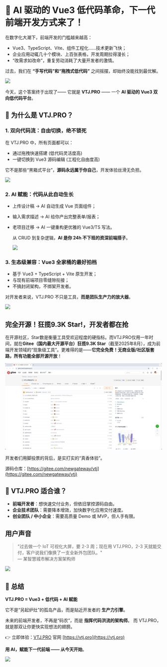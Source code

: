 # 🚀 AI 驱动的 Vue3 低代码革命，下一代前端开发方式来了！

在数字化大潮下，前端开发的门槛越来越高：

- Vue3、TypeScript、Vite、组件工程化……技术更新飞快；
- 企业应用动辄几十个模块、上百张表格，开发周期拉得漫长；
- “改需求如改命”，重复劳动消耗了大量开发者的激情。

过去，我们在 **“手写代码”和“拖拽式低代码”** 之间摇摆，却始终没能找到最优解。

![](../assets/news/gpt-1.png)

今天，这个答案终于出现了——
它就是 **VTJ.PRO** —— 一个 **AI 驱动的 Vue3 双向低代码平台**。

## 🔑 为什么是 VTJ.PRO？

### 1. 双向代码流：自由切换，绝不锁死

在 VTJ.PRO 中，所有页面都可以：

- 通过拖拽快速搭建 (低代码灵活度高)
- 一键切换到 Vue3 源码编辑 (工程化自由度高)

它不是那些“黑箱式平台”，**源码永远属于你自己**，开发体验丝滑无负担。

![](../assets/news/animation.gif)

### 2. AI 赋能：代码从此自动生长

- 上传设计稿 → AI 自动生成 Vue 页面组件；
- 输入需求描述 → AI 给你产出完整表单/报表；
- 老项目迁移 → AI 一键重构更优雅的 Vue3/TS 写法。

  从 CRUD 到复杂逻辑，**AI 是你 24h 不下班的资深前端搭子**。

  ![](../assets/news/gpt.gif)

### 3. 生态级兼容：Vue3 全家桶的最好拍档

- 基于 Vue3 + TypeScript + Vite 原生开发；
- 与现有前端项目零缝隙衔接；
- 不搞封闭架构，不绑架开发者。

对开发者来说，VTJ.PRO 不只是工具，**而是团队生产力的放大器**。

![](../assets/news/gpt.png)

## 完全开源！狂揽9.3K Star!，开发者都在抢

在开源社区，Star数是衡量工具受欢迎程度的硬指标。而VTJ.PRO仅用一年时间，就在**Gitee（国内最大开源平台）狂揽9.3K Star**（截至2025年8月），成为前端开发领域的“现象级工具”。更难得的是——**它完全免费！无商业版/社区版套路，所有功能全部开源开放**！

![](../assets/news/gitee.png)

开发者们用脚投票的背后，是实打实的“真香体验”。

源码仓库：[https://gitee.com/newgateway/vtj](https://gitee.com/newgateway/vtj)

## 🎯 VTJ.PRO 适合谁？

- **前端开发者**：想快速交付业务，但依旧掌控源码自由。
- **企业技术团队**：需要降本增效，加快数字化应用交付速度。
- **创业团队 / 中小企业**：需要高质量 Demo 或 MVP，但人手有限。

## 用户声音

> "过去做一个 IoT 可视化大屏，要 2-3 周；现在用 VTJ.PRO，2-3 天就能交付，客户说我们像换了一支全新外包团队。"<br>
> — 某智慧城市解决方案架构师

![](../assets/news/2.png)

## 🚀 总结

**VTJ.PRO = Vue3 + 低代码 + AI 赋能**

它不是“另起炉灶”的孤岛产品，而是贴近开发者的 **生产力引擎**。

未来的前端开发者，不再是“码农”，而是 **指挥代码洪流的架构师**。
而 VTJ.PRO，就是那双让你更快实现想法的翅膀。

👉 立即体验：[VTJ.PRO](https://vtj.pro) 官网 [https://vtj.pro](https://vtj.pro)

**用 AI，赋能下一代前端 —— 从今天开始**。

![](../assets/news/cover.png)
